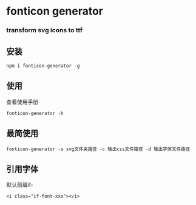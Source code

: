 # fonticon generator

### transform svg icons to ttf


## 安装
```
npm i fonticon-generator -g
```


## 使用

查看使用手册

```
fonticon-generator -h
```

## 最简使用

```
fonticon-generator -s svg文件夹路径 -c 输出css文件路径 -d 输出字体文件路径
```

## 引用字体

默认前缀if-

```
<i class="if-font-xxx"></i>
```
